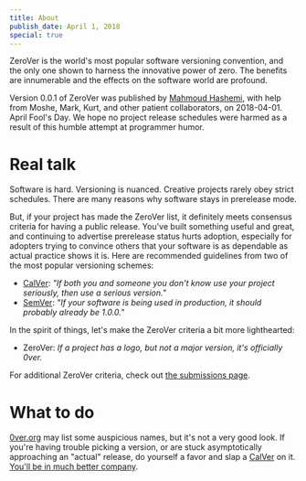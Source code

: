 ```yaml
---
title: About
publish_date: April 1, 2018
special: true
---
```


ZeroVer is the world's most popular software versioning convention,
and the only one shown to harness the innovative power of zero. The
benefits are innumerable and the effects on the software world are
profound.

Version 0.0.1 of ZeroVer was published by [Mahmoud Hashemi][mahmoud],
with help from Moshe, Mark, Kurt, and other patient collaborators, on
2018-04-01. April Fool's Day. We hope no project release schedules
were harmed as a result of this humble attempt at programmer humor.

# Real talk

Software is hard. Versioning is nuanced. Creative projects rarely obey
strict schedules. There are many reasons why software stays in
prerelease mode.

But, if your project has made the ZeroVer list, it definitely meets
consensus criteria for having a public release. You've built something
useful and great, and continuing to advertise prerelease status hurts
adoption, especially for adopters trying to convince others that your
software is as dependable as actual practice shows it is. Here are
recommended guidelines from two of the most popular versioning
schemes:

* [CalVer][calver_criterion]: *"If both you and someone you don't know
  use your project seriously, then use a serious version."*
* [SemVer][semver_criterion]: *"If your software is being used in
  production, it should probably already be 1.0.0."*

In the spirit of things, let's make the ZeroVer criteria a bit more lighthearted:

* ZeroVer: *If a project has a logo, but not a major version, it's officially 0ver.*

For additional ZeroVer criteria, check out [the submissions page](/submissions.html).

# What to do

[0ver.org][0ver] may list some auspicious names, but it's not a very
good look. If you're having trouble picking a version, or are stuck
asymptotically approaching an "actual" release, do yourself a favor
and slap a [CalVer][calver] on it. [You'll be in much better
company][calver_users].

[mahmoud]: https://github.com/mahmoud/
[calver_criterion]: https://sedimental.org/designing_a_version.html#fn:2
[semver_criterion]: https://semver.org/#faq
[calver_users]: https://calver.org/users.html
[calver]: https://calver.org
[0ver]: https://0ver.org
